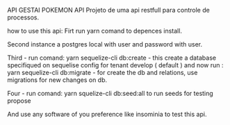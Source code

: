 API GESTAI POKEMON API
Projeto de uma api restfull para controle de processos.


how to use this api:
Firt run yarn comand to depences install.

Second instance a postgres local with user and password with user.

Third - run comand: 
yarn sequelize-cli db:create - this create a database specifiqued on sequelise config for tenant develop ( default )
and now run :
yarn sequelize-cli db:migrate - for create the db and relations, use migrations for new changes on db.

<!--  -->
Four - run comand:
yarn squelize-cli db:seed:all to run seeds for testing propose



And use any software of you preference like insominia to test this api.



